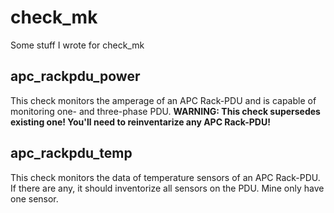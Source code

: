 # check_mk 

Some stuff I wrote for check_mk

## apc_rackpdu_power
  
This check monitors the amperage of an APC Rack-PDU and is capable of monitoring one- and three-phase PDU.
**WARNING: This check supersedes existing one! You'll need to reinventarize any APC Rack-PDU!**



## apc_rackpdu_temp
  
This check monitors the data of temperature sensors of an APC Rack-PDU. If there are any, it should inventorize all sensors on the PDU. Mine only have one sensor.
